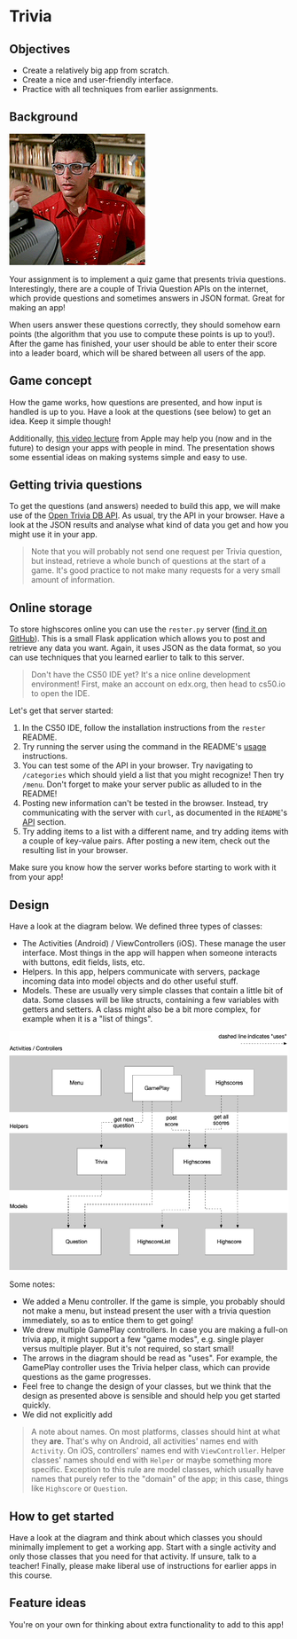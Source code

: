 # Trivia

## Objectives

- Create a relatively big app from scratch.
- Create a nice and user-friendly interface.
- Practice with all techniques from earlier assignments.

## Background

![](ummmm.gif)

Your assignment is to implement a quiz game that presents trivia questions. Interestingly, there are a couple of Trivia Question APIs on the internet, which provide questions and sometimes answers in JSON format. Great for making an app!

When users answer these questions correctly, they should somehow earn points (the algorithm that you use to compute these points is up to you!). After the game has finished, your user should be able to enter their score into a leader board, which will be shared between all users of the app. 

## Game concept

How the game works, how questions are presented, and how input is handled is up to you. Have a look at the questions (see below) to get an idea. Keep it simple though!

Additionally, [this video lecture](https://developer.apple.com/videos/play/design/802/) from Apple may help you (now and in the future) to design your apps with people in mind. The presentation shows some essential ideas on making systems simple and easy to use.

## Getting trivia questions

To get the questions (and answers) needed to build this app, we will make use of the [Open Trivia DB API](https://opentdb.com/api_config.php). As usual, try the API in your browser. Have a look at the JSON results and analyse what kind of data you get and how you might use it in your app.

> Note that you will probably not send one request per Trivia question, but instead, retrieve a whole bunch of questions at the start of a game. It's good practice to not make many requests for a very small amount of information.

## Online storage

To store highscores online you can use the `rester.py` server ([find it on GitHub](https://github.com/stgm/rester)). This is a small Flask application which allows you to post and retrieve any data you want. Again, it uses JSON as the data format, so you can use techniques that you learned earlier to talk to this server.

> Don't have the CS50 IDE yet? It's a nice online development environment! First, make an account on edx.org, then head to cs50.io to open the IDE.

Let's get that server started:

1. In the CS50 IDE, follow the installation instructions from the `rester` README.
2. Try running the server using the command in the README's [usage](https://github.com/stgm/rester#usage) instructions.
3. You can test some of the API in your browser. Try navigating to `/categories` which should yield a list that you might recognize! Then try `/menu`. Don't forget to make your server public as alluded to in the README!
4. Posting new information can't be tested in the browser. Instead, try communicating with the server with `curl`, as documented in the `README`'s [API](https://github.com/stgm/rester#api) section.
5. Try adding items to a list with a different name, and try adding items with a couple of key-value pairs. After posting a new item, check out the resulting list in your browser.

Make sure you know how the server works before starting to work with it from your app!

## Design

Have a look at the diagram below. We defined three types of classes:

- The Activities (Android) / ViewControllers (iOS). These manage the user interface. Most things in the app will happen when someone interacts with buttons, edit fields, lists, etc.
- Helpers. In this app, helpers communicate with servers, package incoming data into model objects and do other useful stuff.
- Models. These are usually very simple classes that contain a little bit of data. Some classes will be like structs, containing a few variables with getters and setters. A class might also be a bit more complex, for example when it is a "list of things".

![](trivia.png)

Some notes:

- We added a Menu controller. If the game is simple, you probably should not make a menu, but instead present the user with a trivia question immediately, so as to entice them to get going!
- We drew multiple GamePlay controllers. In case you are making a full-on trivia app, it might support a few "game modes", e.g. single player versus multiple player. But it's not required, so start small!
- The arrows in the diagram should be read as "uses". For example, the GamePlay controller uses the Trivia helper class, which can provide questions as the game progresses.
- Feel free to change the design of your classes, but we think that the design as presented above is sensible and should help you get started quickly.
- We did not explicitly add 

> A note about names. On most platforms, classes should hint at what they **are**. That's why on Android, all activities' names end with `Activity`. On iOS, controllers' names end with `ViewController`. Helper classes' names should end with `Helper` or maybe something more specific. Exception to this rule are model classes, which usually have names that purely refer to the "domain" of the app; in this case, things like `Highscore` or `Question`.

## How to get started

Have a look at the diagram and think about which classes you should minimally implement to get a working app. Start with a single activity and only those classes that you need for that activity. If unsure, talk to a teacher! Finally, please make liberal use of instructions for earlier apps in this course.

## Feature ideas

You're on your own for thinking about extra functionality to add to this app!
